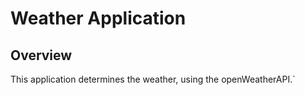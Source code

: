 # Weather Application

## Overview

This application determines the weather, using the openWeatherAPI.`